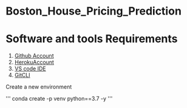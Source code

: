 # Boston_House_Pricing_Prediction

# Software and tools Requirements

1. [Github Account](https://github.com)
2. [HerokuAccount](https://heroku.com)
3. [VS code IDE](https://code.visualstudio.com/)
4. [GitCLI](https://git-scm.com/book/en/v2/Getting-started-The-Command-Line)

Create a new environment

'''
conda create -p venv python==3.7 -y
'''